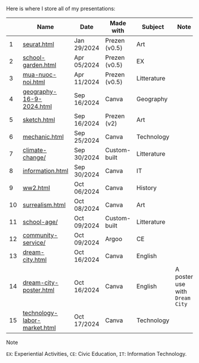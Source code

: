 Here is where I store all of my presentations:

|    | Name                                                                                    | Date        | Made with     | Subject      | Note                           |
|----|-----------------------------------------------------------------------------------------|-------------|---------------|--------------|--------------------------------|
| 1  | [seurat.html](https://nguyengiabach.com/presentations/seurat)                           | Jan 29/2024 | Prezen (v0.5) | Art          |                                |
| 2  | [school-garden.html](https://nguyengiabach.com/presentations/school-garden)             | Apr 05/2024 | Prezen (v0.5) | EX           |                                |
| 3  | [mua-nuoc-noi.html](https://nguyengiabach.com/presentations/mua-nuoc-noi)               | Apr 11/2024 | Prezen (v0.5) | Litterature  |                                |
| 4  | [geography-16-9-2024.html](https://nguyengiabach.com/presentations/geography-16-9-2024) | Sep 16/2024 | Canva         | Geography    |                                |
| 5  | [sketch.html](https://nguyengiabach.com/presentations/sketch)                           | Sep 16/2024 | Prezen (v2)   | Art          |                                |
| 6  | [mechanic.html](https://nguyengiabach.com/presentations/mechanic)                       | Sep 25/2024 | Canva         | Technology   |                                |
| 7  | [climate-change/](https://nguyengiabach.com/presentations/climate-change)               | Sep 30/2024 | Custom-built  | Litterature  |                                |
| 8  | [information.html](https://nguyengiabach.com/presentations/information)                 | Sep 30/2024 | Canva         | IT           |                                |
| 9  | [ww2.html](https://nguyengiabach.com/presentations/ww2)                                 | Oct 06/2024 | Canva         | History      |                                |
| 10 | [surrealism.html](https://nguyengiabach.com/presentations/surrealism)                   | Oct 08/2024 | Canva         | Art          |                                |
| 11 | [school-age/](https://nguyengiabach.com/presentations/school-age)                       | Oct 09/2024 | Custom-built  | Litterature  |                                |
| 12 | [community-service/](https://nguyengiabach.com/presentations/community-service)         | Oct 09/2024 | Argoo         | CE           |                                |
| 13 | [dream-city.html](https://nguyengiabach.com/presentations/dream-city)                   | Oct 16/2024 | Canva         | English      |                                |
| 14 | [dream-city-poster.html](https://nguyengiabach.com/presentations/dream-city-poster)     | Oct 16/2024 | Canva         | English      | A poster use with `Dream City` |
| 15 | [technology-labor-market.html](https://nguyengiabach.com/presentations/technology-labor-market)| Oct 17/2024 | Canva  | Technology   |                                |

> [!NOTE]
> `EX`: Experiential Activities, `CE`: Civic Education, `IT`: Information Technology.
